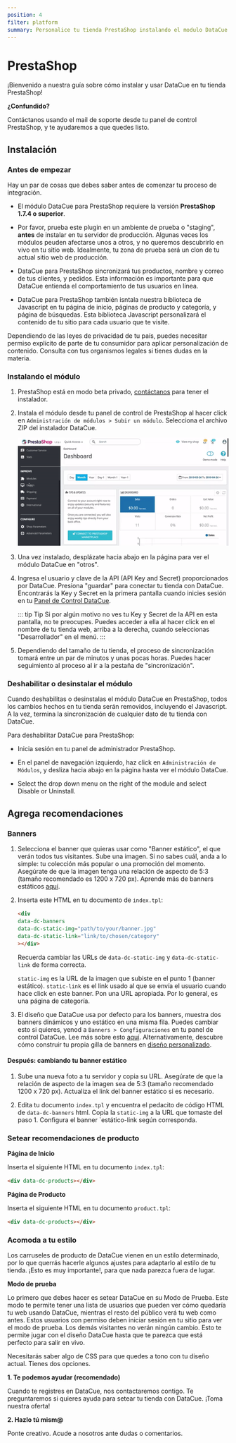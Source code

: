 ```yaml
---
position: 4
filter: platform
summary: Personalice tu tienda PrestaShop instalando el modulo DataCue.
---
```


# PrestaShop <Badge text="private beta" type="warn"/>

¡Bienvenido a nuestra guía sobre cómo instalar y usar DataCue en tu tienda PrestaShop! 

**¿Confundido?**

Contáctanos usando el mail de soporte desde tu panel de control PrestaShop, y te ayudaremos a que quedes listo. 

## Instalación

### Antes de empezar

Hay un par de cosas que debes saber antes de comenzar tu proceso de integración. 

- El módulo DataCue para PrestaShop requiere la versión **PrestaShop 1.7.4 o superior**.

- Por favor, prueba este plugin en un ambiente de prueba o "staging", **antes** de instalar en tu servidor de producción. Algunas veces los módulos peuden afectarse unos a otros, y no queremos descubrirlo en vivo en tu sitio web. Idealmente, tu zona de prueba será un clon de tu actual sitio web de producción. 

- DataCue para PrestaShop sincronizará tus productos, nombre y correo de tus clientes, y pedidos. Esta información es importante para que DataCue entienda el comportamiento de tus usuarios en línea.

- DataCue para PrestaShop también isntala nuestra biblioteca de Javascript en tu página de inicio, páginas de producto y categoría, y página de búsquedas. Esta biblioteca Javascript personalizará el contenido de tu sitio para cada usuario que te visite. 

Dependiendo de las leyes de privacidad de tu país, puedes necesitar permiso explícito de parte de tu consumidor para aplicar personalización de contenido. Consulta con tus organismos legales si tienes dudas en la materia. 


### Instalando el módulo

1. PrestaShop está en modo beta privado, [contáctanos](https://datacue.co/contact) para tener el instalador. 

2. Instala el módulo desde tu panel de control de PrestaShop al hacer click en `Administración de módulos > Subir un módulo`. Selecciona el archivo ZIP del instalador DataCue. 

    ![Módulos PrestaShop](./images/prestashop_module_manager.gif)

3. Una vez instalado, desplázate hacia abajo en la página para ver el módulo DataCue en "otros". 

4. Ingresa el usuario y clave de la API (API Key and Secret) proporcionados por DataCue. Presiona "guardar" para conectar tu tienda con DataCue. Encontrarás la Key y Secret en la primera pantalla cuando inicies sesión en tu [Panel de Control DataCue](https://app.datacue.co). 

    ::: tip Tip
    Si por algún motivo no ves tu Key y Secret de la API en esta pantalla, no te preocupes. Puedes acceder a ella al hacer click en el nombre de tu tienda web, arriba a la derecha, cuando seleccionas "Desarrollador" en el menú.
    :::
    
5. Dependiendo del tamaño de tu tienda, el proceso de sincronización tomará entre un par de minutos y unas pocas horas. Puedes hacer seguimiento al proceso al ir a la pestaña de "sincronización". 

### Deshabilitar o desinstalar el módulo 

Cuando deshabilitas o desinstalas el módulo DataCue en PrestaShop, todos los cambios hechos en tu tienda serán removidos, incluyendo el Javascript. A la vez, termina la sincronización de cualquier dato de tu tienda con DataCue.

Para deshabilitar DataCue para PrestaShop:

- Inicia sesión en tu panel de administrador PrestaShop.

- En el panel de navegación izquierdo, haz click en `Administración de Módulos`, y desliza hacia abajo en la página hasta ver el módulo DataCue.

- Select the drop down menu on the right of the module and select Disable or Uninstall.

## Agrega recomendaciones

### Banners

1. Selecciona el banner que quieras usar como "Banner estático", el que verán todos tus visitantes. Sube una imagen. Si no sabes cuál, anda a lo simple: tu colección más popular o una promoción del momento. Asegúrate de que la imagen tenga una relación de aspecto de 5:3 (tamaño recomendado es 1200 x 720 px). Aprende más de banners estáticos [aquí](/banners).

2. Inserta este HTML en tu documento de `index.tpl`:

    ```html
    <div
    data-dc-banners
    data-dc-static-img="path/to/your/banner.jpg"
    data-dc-static-link="link/to/chosen/category"
    ></div>
    ```

    Recuerda cambiar las URLs de `data-dc-static-img`  y `data-dc-static-link` de forma correcta.

    `static-img` es la URL de la imagen que subiste en el punto 1 (banner estático). 
    `static-link` es el link usado al que se envía el usuario cuando hace click en este banner. Pon una URL apropiada. Por lo general, es una página de categoría. 

3. El diseño que DataCue usa por defecto para los banners, muestra dos banners dinámicos y uno estático en una misma fila. Puedes cambiar esto si quieres, yenod a `Banners > Congfiguraciones` en tu panel de control DataCue. Lee más sobre esto [aquí](/banners/layout.html). Alternativamente, descubre cómo construir tu propia gilla de banners en [diseño personalizado](#custom-layout).

#### Después: cambiando tu banner estático

1. Sube una nueva foto a tu servidor y copia su URL. Asegúrate de que la relación de aspecto de la imagen sea de 5:3 (tamaño recomendado 1200 x 720 px). Actualiza el link del banner estático si es necesario.

2. Edita tu documento `index.tpl` y encuentra el pedacito de código HTML de  `data-dc-banners` html. Copia la `static-img` a la URL que tomaste del paso 1. Configura el banner `estático-link según corresponda.

### Setear recomendaciones de producto

**Página de Inicio**

Inserta el siguiente HTML en tu documento `index.tpl`:

```html
<div data-dc-products></div>
```

**Página de Producto**

Inserta el siguiente HTML en tu documento `product.tpl`:

```html
<div data-dc-products></div>
```

### Acomoda a tu estilo

Los carruseles de producto de DataCue vienen en un estilo determinado, por lo que querrás hacerle algunos ajustes para adaptarlo al estilo de tu tienda. ¡Esto es muy importante!, para que nada parezca fuera de lugar.

**Modo de prueba**

Lo primero que debes hacer es setear DataCue en su Modo de Prueba. Este modo te permite tener una lista de usuarios que pueden ver cómo quedaría tu web usando DataCue, mientras el resto del público verá tu web como antes. Estos usuarios con permiso deben iniciar sesión en tu sitio para ver el modo de prueba. Los demás visitantes no verán ningún cambio. Esto te permite jugar con el diseño DataCue hasta que te parezca que está perfecto para salir en vivo. 

Necesitarás saber algo de CSS para que quedes a tono con tu diseño actual. Tienes dos opciones. 

**1. Te podemos ayudar (recomendado)**

Cuando te registres en DataCue, nos contactaremos contigo. Te preguntaremos si quieres ayuda para setear tu tienda con DataCue. ¡Toma nuestra oferta!

**2. Hazlo tú mism@**

Ponte creativo. Acude a nosotros ante dudas o comentarios.